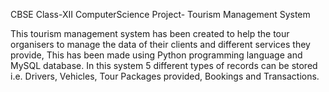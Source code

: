 CBSE Class-XII ComputerScience Project- Tourism Management System

This tourism management system has been created to help the tour organisers to manage the data of their clients and different services they provide, This has been made using Python programming language and MySQL database. In this system 5 different types of records can be stored i.e. Drivers, Vehicles, Tour Packages provided, Bookings and Transactions.
